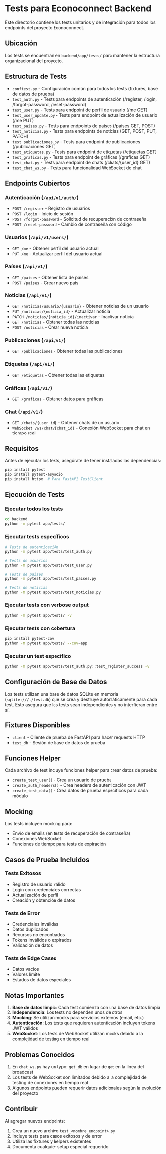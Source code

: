 # Tests para Econoconnect Backend

Este directorio contiene los tests unitarios y de integración para todos los endpoints del proyecto Econoconnect.

## Ubicación

Los tests se encuentran en `backend/app/tests/` para mantener la estructura organizacional del proyecto.

## Estructura de Tests

- `conftest.py` - Configuración común para todos los tests (fixtures, base de datos de prueba)
- `test_auth.py` - Tests para endpoints de autenticación (/register, /login, /forgot-password, /reset-password)
- `test_user.py` - Tests para endpoint de perfil de usuario (/me GET)
- `test_user_update.py` - Tests para endpoint de actualización de usuario (/me PUT)
- `test_paises.py` - Tests para endpoints de países (/paises GET, POST)
- `test_noticias.py` - Tests para endpoints de noticias (GET, POST, PUT, PATCH)
- `test_publicaciones.py` - Tests para endpoint de publicaciones (/publicaciones GET)
- `test_etiquetas.py` - Tests para endpoint de etiquetas (/etiquetas GET)
- `test_graficas.py` - Tests para endpoint de gráficas (/graficas GET)
- `test_chat.py` - Tests para endpoint de chats (/chats/{user_id} GET)
- `test_chat_ws.py` - Tests para funcionalidad WebSocket de chat

## Endpoints Cubiertos

### Autenticación (`/api/v1/auth/`)
- `POST /register` - Registro de usuarios
- `POST /login` - Inicio de sesión
- `POST /forgot-password` - Solicitud de recuperación de contraseña
- `POST /reset-password` - Cambio de contraseña con código

### Usuarios (`/api/v1/users/`)
- `GET /me` - Obtener perfil del usuario actual
- `PUT /me` - Actualizar perfil del usuario actual

### Países (`/api/v1/`)
- `GET /paises` - Obtener lista de países
- `POST /paises` - Crear nuevo país

### Noticias (`/api/v1/`)
- `GET /noticias/usuario/{usuario}` - Obtener noticias de un usuario
- `PUT /noticias/{noticia_id}` - Actualizar noticia
- `PATCH /noticias/{noticia_id}/inactivar` - Inactivar noticia
- `GET /noticias` - Obtener todas las noticias
- `POST /noticias` - Crear nueva noticia

### Publicaciones (`/api/v1/`)
- `GET /publicaciones` - Obtener todas las publicaciones

### Etiquetas (`/api/v1/`)
- `GET /etiquetas` - Obtener todas las etiquetas

### Gráficas (`/api/v1/`)
- `GET /graficas` - Obtener datos para gráficas

### Chat (`/api/v1/`)
- `GET /chats/{user_id}` - Obtener chats de un usuario
- `WebSocket /ws/chat/{chat_id}` - Conexión WebSocket para chat en tiempo real

## Requisitos

Antes de ejecutar los tests, asegúrate de tener instaladas las dependencias:

```bash
pip install pytest
pip install pytest-asyncio
pip install httpx  # Para FastAPI TestClient
```

## Ejecución de Tests

### Ejecutar todos los tests
```bash
cd backend
python -m pytest app/tests/
```

### Ejecutar tests específicos
```bash
# Tests de autenticación
python -m pytest app/tests/test_auth.py

# Tests de usuarios
python -m pytest app/tests/test_user.py

# Tests de países
python -m pytest app/tests/test_paises.py

# Tests de noticias
python -m pytest app/tests/test_noticias.py
```

### Ejecutar tests con verbose output
```bash
python -m pytest app/tests/ -v
```

### Ejecutar tests con cobertura
```bash
pip install pytest-cov
python -m pytest app/tests/ --cov=app
```

### Ejecutar un test específico
```bash
python -m pytest app/tests/test_auth.py::test_register_success -v
```

## Configuración de Base de Datos

Los tests utilizan una base de datos SQLite en memoria (`sqlite:///./test.db`) que se crea y destruye automáticamente para cada test. Esto asegura que los tests sean independientes y no interfieran entre sí.

## Fixtures Disponibles

- `client` - Cliente de prueba de FastAPI para hacer requests HTTP
- `test_db` - Sesión de base de datos de prueba

## Funciones Helper

Cada archivo de test incluye funciones helper para crear datos de prueba:
- `create_test_user()` - Crea un usuario de prueba
- `create_auth_headers()` - Crea headers de autenticación con JWT
- `create_test_data()` - Crea datos de prueba específicos para cada módulo

## Mocking

Los tests incluyen mocking para:
- Envío de emails (en tests de recuperación de contraseña)
- Conexiones WebSocket
- Funciones de tiempo para tests de expiración

## Casos de Prueba Incluidos

### Tests Exitosos
- Registro de usuario válido
- Login con credenciales correctas
- Actualización de perfil
- Creación y obtención de datos

### Tests de Error
- Credenciales inválidas
- Datos duplicados
- Recursos no encontrados
- Tokens inválidos o expirados
- Validación de datos

### Tests de Edge Cases
- Datos vacíos
- Valores límite
- Estados de datos especiales

## Notas Importantes

1. **Base de datos limpia**: Cada test comienza con una base de datos limpia
2. **Independencia**: Los tests no dependen unos de otros
3. **Mocking**: Se utilizan mocks para servicios externos (email, etc.)
4. **Autenticación**: Los tests que requieren autenticación incluyen tokens JWT válidos
5. **WebSocket**: Los tests de WebSocket utilizan mocks debido a la complejidad de testing en tiempo real

## Problemas Conocidos

1. En `chat_ws.py` hay un typo: `get_db` en lugar de `get` en la línea del broadcast
2. Los tests de WebSocket son limitados debido a la complejidad de testing de conexiones en tiempo real
3. Algunos endpoints pueden requerir datos adicionales según la evolución del proyecto

## Contribuir

Al agregar nuevos endpoints:
1. Crea un nuevo archivo `test_<nombre_endpoint>.py`
2. Incluye tests para casos exitosos y de error
3. Utiliza las fixtures y helpers existentes
4. Documenta cualquier setup especial requerido
